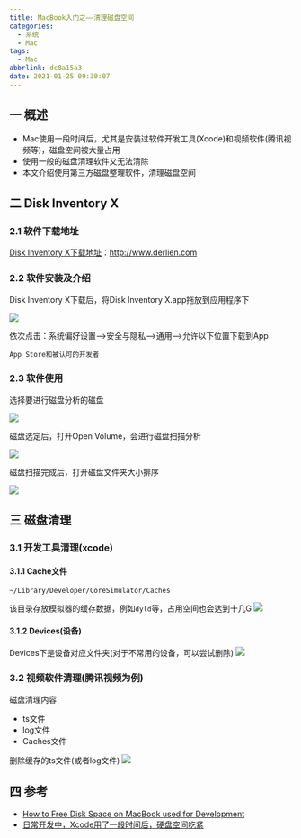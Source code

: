 ```yaml
---
title: MacBook入门之——清理磁盘空间
categories:
  - 系统
  - Mac
tags:
  - Mac
abbrlink: dc8a15a3
date: 2021-01-25 09:30:07
---
```

## 一 概述

* Mac使用一段时间后，尤其是安装过软件开发工具(Xcode)和视频软件(腾讯视频等)，磁盘空间被大量占用
* 使用一般的磁盘清理软件又无法清除
* 本文介绍使用第三方磁盘整理软件，清理磁盘空间

<!--more-->

## 二 Disk Inventory X

### 2.1 软件下载地址

[Disk Inventory X下载地址][11]：http://www.derlien.com

### 2.2 软件安装及介绍

Disk Inventory X下载后，将Disk Inventory X.app拖放到应用程序下

![][1]

依次点击：系统偏好设置—>安全与隐私—>通用—>允许以下位置下载到App

```
App Store和被认可的开发者
```

### 2.3 软件使用

选择要进行磁盘分析的磁盘

![][2]

磁盘选定后，打开Open Volume，会进行磁盘扫描分析

![][3]

磁盘扫描完成后，打开磁盘文件夹大小排序

![][4]

## 三 磁盘清理

### 3.1 开发工具清理(xcode)

#### 3.1.1 Cache文件

```
~/Library/Developer/CoreSimulator/Caches
```

该目录存放模拟器的缓存数据，例如`dyld`等，占用空间也会达到十几G
![][5]
#### 3.1.2 Devices(设备)

Devices下是设备对应文件夹(对于不常用的设备，可以尝试删除)
![][6]

### 3.2 视频软件清理(腾讯视频为例)

磁盘清理内容

* ts文件
* log文件
* Caches文件

删除缓存的ts文件(或者log文件)
![][7]

## 四 参考

* [How to Free Disk Space on MacBook used for Development](https://pawelurbanek.com/macos-free-disk-space)
* [日常开发中，Xcode用了一段时间后，硬盘空间吃紧](https://www.jianshu.com/p/9b4d8616b51f)




[1]:https://cdn.staticaly.com/gh/PGzxc/CDN/master/blog-mac/mac-disk-inventory-install.png
[2]:https://cdn.staticaly.com/gh/PGzxc/CDN/master/blog-mac/mac-disk-inventory-choice-disk.png
[3]:https://cdn.staticaly.com/gh/PGzxc/CDN/master/blog-mac/mac-disk-inventory-fenxi.png
[4]:https://cdn.staticaly.com/gh/PGzxc/CDN/master/blog-mac/mac-disk-inventory-folder-open.png
[5]:https://cdn.staticaly.com/gh/PGzxc/CDN/master/blog-mac/mac-disk-xcode-library-cache.png
[6]:https://cdn.staticaly.com/gh/PGzxc/CDN/master/blog-mac/mac-disk-device-folder-relate.png
[7]:https://cdn.staticaly.com/gh/PGzxc/CDN/master/blog-mac/mac-disk-inventory-folder-tx-ts.png

[11]:http://www.derlien.com

